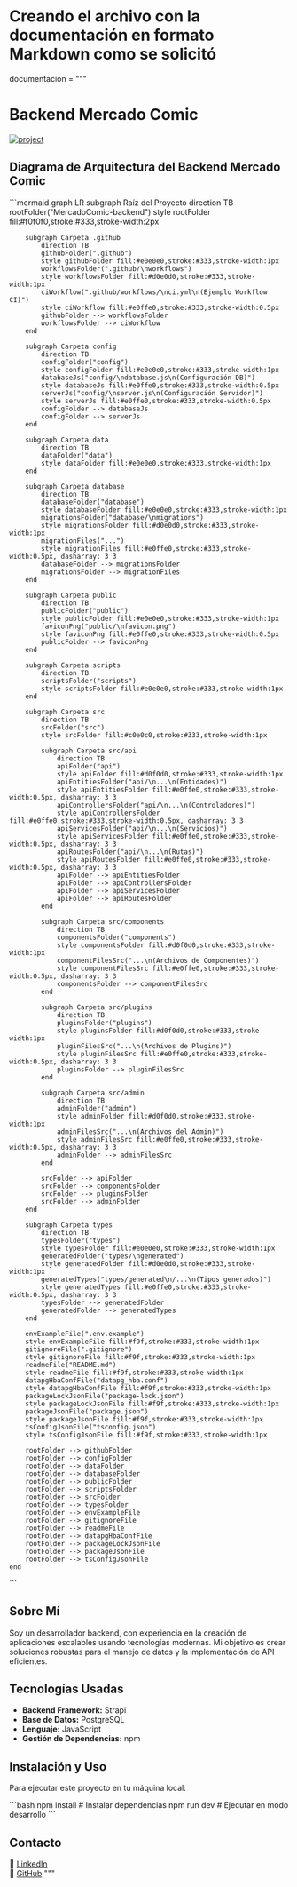 # Creando el archivo con la documentación en formato Markdown como se solicitó
documentacion = """
# Backend Mercado Comic

[![project](https://github.com/user-attachments/assets/4ad0368a-e266-4a93-b135-07b65f9d493b)](https://mercadocomic.com/)

## Diagrama de Arquitectura del Backend Mercado Comic

\`\`\`mermaid
graph LR
    subgraph Raíz del Proyecto
        direction TB
        rootFolder("MercadoComic-backend")
        style rootFolder fill:#f0f0f0,stroke:#333,stroke-width:2px

        subgraph Carpeta .github
            direction TB
            githubFolder(".github")
            style githubFolder fill:#e0e0e0,stroke:#333,stroke-width:1px
            workflowsFolder(".github/\nworkflows")
            style workflowsFolder fill:#d0e0d0,stroke:#333,stroke-width:1px
            ciWorkflow(".github/workflows/\nci.yml\n(Ejemplo Workflow CI)")
            style ciWorkflow fill:#e0ffe0,stroke:#333,stroke-width:0.5px
            githubFolder --> workflowsFolder
            workflowsFolder --> ciWorkflow
        end

        subgraph Carpeta config
            direction TB
            configFolder("config")
            style configFolder fill:#e0e0e0,stroke:#333,stroke-width:1px
            databaseJs("config/\ndatabase.js\n(Configuración DB)")
            style databaseJs fill:#e0ffe0,stroke:#333,stroke-width:0.5px
            serverJs("config/\nserver.js\n(Configuración Servidor)")
            style serverJs fill:#e0ffe0,stroke:#333,stroke-width:0.5px
            configFolder --> databaseJs
            configFolder --> serverJs
        end

        subgraph Carpeta data
            direction TB
            dataFolder("data")
            style dataFolder fill:#e0e0e0,stroke:#333,stroke-width:1px
        end

        subgraph Carpeta database
            direction TB
            databaseFolder("database")
            style databaseFolder fill:#e0e0e0,stroke:#333,stroke-width:1px
            migrationsFolder("database/\nmigrations")
            style migrationsFolder fill:#d0e0d0,stroke:#333,stroke-width:1px
            migrationFiles("...")
            style migrationFiles fill:#e0ffe0,stroke:#333,stroke-width:0.5px, dasharray: 3 3
            databaseFolder --> migrationsFolder
            migrationsFolder --> migrationFiles
        end

        subgraph Carpeta public
            direction TB
            publicFolder("public")
            style publicFolder fill:#e0e0e0,stroke:#333,stroke-width:1px
            faviconPng("public/\nfavicon.png")
            style faviconPng fill:#e0ffe0,stroke:#333,stroke-width:0.5px
            publicFolder --> faviconPng
        end

        subgraph Carpeta scripts
            direction TB
            scriptsFolder("scripts")
            style scriptsFolder fill:#e0e0e0,stroke:#333,stroke-width:1px
        end

        subgraph Carpeta src
            direction TB
            srcFolder("src")
            style srcFolder fill:#c0e0c0,stroke:#333,stroke-width:1px

            subgraph Carpeta src/api
                direction TB
                apiFolder("api")
                style apiFolder fill:#d0f0d0,stroke:#333,stroke-width:1px
                apiEntitiesFolder("api/\n...\n(Entidades)")
                style apiEntitiesFolder fill:#e0ffe0,stroke:#333,stroke-width:0.5px, dasharray: 3 3
                apiControllersFolder("api/\n...\n(Controladores)")
                style apiControllersFolder fill:#e0ffe0,stroke:#333,stroke-width:0.5px, dasharray: 3 3
                apiServicesFolder("api/\n...\n(Servicios)")
                style apiServicesFolder fill:#e0ffe0,stroke:#333,stroke-width:0.5px, dasharray: 3 3
                apiRoutesFolder("api/\n...\n(Rutas)")
                style apiRoutesFolder fill:#e0ffe0,stroke:#333,stroke-width:0.5px, dasharray: 3 3
                apiFolder --> apiEntitiesFolder
                apiFolder --> apiControllersFolder
                apiFolder --> apiServicesFolder
                apiFolder --> apiRoutesFolder
            end

            subgraph Carpeta src/components
                direction TB
                componentsFolder("components")
                style componentsFolder fill:#d0f0d0,stroke:#333,stroke-width:1px
                componentFilesSrc("...\n(Archivos de Componentes)")
                style componentFilesSrc fill:#e0ffe0,stroke:#333,stroke-width:0.5px, dasharray: 3 3
                componentsFolder --> componentFilesSrc
            end

            subgraph Carpeta src/plugins
                direction TB
                pluginsFolder("plugins")
                style pluginsFolder fill:#d0f0d0,stroke:#333,stroke-width:1px
                pluginFilesSrc("...\n(Archivos de Plugins)")
                style pluginFilesSrc fill:#e0ffe0,stroke:#333,stroke-width:0.5px, dasharray: 3 3
                pluginsFolder --> pluginFilesSrc
            end

            subgraph Carpeta src/admin
                direction TB
                adminFolder("admin")
                style adminFolder fill:#d0f0d0,stroke:#333,stroke-width:1px
                adminFilesSrc("...\n(Archivos del Admin)")
                style adminFilesSrc fill:#e0ffe0,stroke:#333,stroke-width:0.5px, dasharray: 3 3
                adminFolder --> adminFilesSrc
            end

            srcFolder --> apiFolder
            srcFolder --> componentsFolder
            srcFolder --> pluginsFolder
            srcFolder --> adminFolder
        end

        subgraph Carpeta types
            direction TB
            typesFolder("types")
            style typesFolder fill:#e0e0e0,stroke:#333,stroke-width:1px
            generatedFolder("types/\ngenerated")
            style generatedFolder fill:#d0e0d0,stroke:#333,stroke-width:1px
            generatedTypes("types/generated\n/...\n(Tipos generados)")
            style generatedTypes fill:#e0ffe0,stroke:#333,stroke-width:0.5px, dasharray: 3 3
            typesFolder --> generatedFolder
            generatedFolder --> generatedTypes
        end

        envExampleFile(".env.example")
        style envExampleFile fill:#f9f,stroke:#333,stroke-width:1px
        gitignoreFile(".gitignore")
        style gitignoreFile fill:#f9f,stroke:#333,stroke-width:1px
        readmeFile("README.md")
        style readmeFile fill:#f9f,stroke:#333,stroke-width:1px
        datapgHbaConfFile("datapg_hba.conf")
        style datapgHbaConfFile fill:#f9f,stroke:#333,stroke-width:1px
        packageLockJsonFile("package-lock.json")
        style packageLockJsonFile fill:#f9f,stroke:#333,stroke-width:1px
        packageJsonFile("package.json")
        style packageJsonFile fill:#f9f,stroke:#333,stroke-width:1px
        tsConfigJsonFile("tsconfig.json")
        style tsConfigJsonFile fill:#f9f,stroke:#333,stroke-width:1px

        rootFolder --> githubFolder
        rootFolder --> configFolder
        rootFolder --> dataFolder
        rootFolder --> databaseFolder
        rootFolder --> publicFolder
        rootFolder --> scriptsFolder
        rootFolder --> srcFolder
        rootFolder --> typesFolder
        rootFolder --> envExampleFile
        rootFolder --> gitignoreFile
        rootFolder --> readmeFile
        rootFolder --> datapgHbaConfFile
        rootFolder --> packageLockJsonFile
        rootFolder --> packageJsonFile
        rootFolder --> tsConfigJsonFile
    end
\`\`\`

## Sobre Mí

Soy un desarrollador backend, con experiencia en la creación de aplicaciones escalables usando tecnologías modernas. Mi objetivo es crear soluciones robustas para el manejo de datos y la implementación de API eficientes.

## Tecnologías Usadas

- **Backend Framework:** Strapi
- **Base de Datos:** PostgreSQL
- **Lenguaje:** JavaScript
- **Gestión de Dependencias:** npm

## Instalación y Uso

Para ejecutar este proyecto en tu máquina local:

\`\`\`bash
npm install  # Instalar dependencias
npm run dev  # Ejecutar en modo desarrollo
\`\`\`

## Contacto

📌 [LinkedIn](https://www.linkedin.com/in/yeisonfajardo)  
📌 [GitHub](https://github.com/yeisonfjrd)
"""